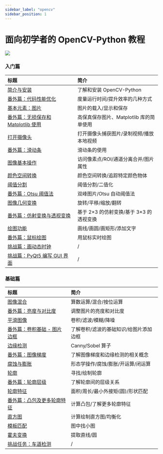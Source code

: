 ```yaml
---
sidebar_label: "opencv"
sidebar_position: 1
---
```


# 面向初学者的 OpenCV-Python 教程

![](http://cos.codec.wang/opencv-python-tutorial-amend-new-cover.png)

### 入门篇

| 标题                                                                                        | 简介                                     |
| :------------------------------------------------------------------------------------------ | :--------------------------------------- |
| [简介与安装](/docs/artificial-intelligence/opencv/start/introduction-and-installation)                                     | 了解和安装 OpenCV-Python                 |
| [番外篇：代码性能优化](/docs/artificial-intelligence/opencv/start/extra-01-code-optimization)                              | 度量运行时间/提升效率的几种方式          |
| [基本元素：图片](/docs/artificial-intelligence/opencv/start/basic-element-image)                                           | 图片的载入/显示和保存                    |
| [番外篇：无损保存和 Matplotlib 使用](/docs/artificial-intelligence/opencv/start/extra-02-high-quality-save-and-matplotlib) | 高保真保存图片、Matplotlib 库的简单使用  |
| [打开摄像头](/docs/artificial-intelligence/opencv/start/open-camera)                                                       | 打开摄像头捕获图片/录制视频/播放本地视频 |
| [番外篇：滑动条](/docs/artificial-intelligence/opencv/start/extra-03-trackbar)                                             | 滑动条的使用                             |
| [图像基本操作](/docs/artificial-intelligence/opencv/start/basic-operations)                                                | 访问像素点/ROI/通道分离合并/图片属性     |
| [颜色空间转换](/docs/artificial-intelligence/opencv/start/changing-colorspaces)                                            | 颜色空间转换/追踪特定颜色物体            |
| [阈值分割](/docs/artificial-intelligence/opencv/start/image-thresholding)                                                  | 阈值分割/二值化                          |
| [番外篇：Otsu 阈值法](/docs/artificial-intelligence/opencv/start/extra-04-otsu-thresholding)                               | 双峰图片/Otsu 自动阈值法                 |
| [图像几何变换](/docs/artificial-intelligence/opencv/start/image-geometric-transformation)                                  | 旋转/平移/缩放/翻转                      |
| [番外篇：仿射变换与透视变换](/docs/artificial-intelligence/opencv/start/extra-05-warpaffine-warpperspective)               | 基于 2×3 的仿射变换/基于 3×3 的透视变换  |
| [绘图功能](/docs/artificial-intelligence/opencv/start/drawing-function)                                                    | 画线/画圆/画矩形/添加文字                |
| [番外篇：鼠标绘图](/docs/artificial-intelligence/opencv/start/extra-06-drawing-with-mouse)                                 | 用鼠标实时绘图                           |
| [挑战篇：画动态时钟](/docs/artificial-intelligence/opencv/start/challenge-01-draw-dynamic-clock)                           | /                                        |
| [挑战篇：PyQt5 编写 GUI 界面](/docs/artificial-intelligence/opencv/start/challenge-02-create-gui-with-pyqt5)               | /                                        |

### 基础篇

| 标题                                                                        | 简介                                   |
| :-------------------------------------------------------------------------- | :------------------------------------- |
| [图像混合](/docs/artificial-intelligence/opencv/basic/image-blending)                                      | 算数运算/混合/按位运算                 |
| [番外篇：亮度与对比度](/docs/artificial-intelligence/opencv/basic/extra-07-contrast-and-brightness)        | 调整图片的亮度和对比度                 |
| [平滑图像](/docs/artificial-intelligence/opencv/basic/smoothing-images)                                    | 卷积/滤波/模糊/降噪                    |
| [番外篇：卷积基础 - 图片边框](/docs/artificial-intelligence/opencv/basic/extra-08-padding-and-convolution) | 了解卷积/滤波的基础知识/给图片添加边框 |
| [边缘检测](/docs/artificial-intelligence/opencv/basic/edge-detection)                                      | Canny/Sobel 算子                       |
| [番外篇：图像梯度](/docs/artificial-intelligence/opencv/basic/extra-09-image-gradients)                    | 了解图像梯度和边缘检测的相关概念       |
| [腐蚀与膨胀](/docs/artificial-intelligence/opencv/basic/erode-and-dilate)                                  | 形态学操作/腐蚀/膨胀/开运算/闭运算     |
| [轮廓](/docs/artificial-intelligence/opencv/basic/contours)                                                | 寻找/绘制轮廓                          |
| [番外篇：轮廓层级](/docs/artificial-intelligence/opencv/basic/extra-10-contours-hierarchy)                 | 了解轮廓间的层级关系                   |
| [轮廓特征](/docs/artificial-intelligence/opencv/basic/contour-features)                                    | 面积/周长/最小外接矩\(圆\)/形状匹配    |
| [番外篇：凸包及更多轮廓特征](/docs/artificial-intelligence/opencv/basic/extra-11-convex-hull)              | 计算凸包/了解更多轮廓特征              |
| [直方图](/docs/artificial-intelligence/opencv/basic/histograms)                                            | 计算绘制直方图/均衡化                  |
| [模板匹配](/docs/artificial-intelligence/opencv/basic/template-matching)                                   | 图中找小图                             |
| [霍夫变换](/docs/artificial-intelligence/opencv/basic/hough-transform)                                     | 提取直线/圆                            |
| [挑战任务：车道检测](/docs/artificial-intelligence/opencv/basic/challenge-03-lane-road-detection)          | /                                      |